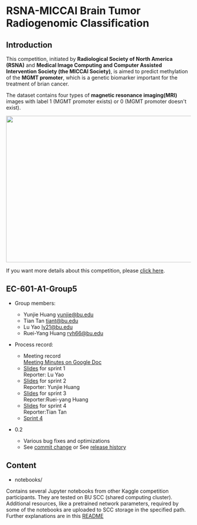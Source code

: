 # RSNA-MICCAI Brain Tumor Radiogenomic Classification  
## Introduction
This  competition, initiated by **Radiological Society of North America (RSNA)** and **Medical Image Computing and Computer Assisted Intervention Society (the MICCAI Society)**, is aimed to predict methylation of the **MGMT promoter**, which is a genetic biomarker important for the treatment of brian cancer.  

The dataset contains four types of **magnetic resonance imaging(MRI)** images with label 1 (MGMT promoter exists) or 0 (MGMT promoter doesn't exist). 
<div align=center><img width="600" height="400" src="https://user-images.githubusercontent.com/62274799/144723644-9b92084e-4bb3-49c2-bd8a-14599af4a966.png"/></div>  

If you want more details about this competition, please [click here](https://www.kaggle.com/c/rsna-miccai-brain-tumor-radiogenomic-classification).

## EC-601-A1-Group5
* Group members:
    * Yunjie Huang  yunjie@bu.edu
    * Tian Tan  tiant@bu.edu
    * Lu Yao  ly21@bu.edu
    * Ruei-Yang Huang  ryh66@bu.edu
* Process record:  
    * Meeting record  
    [Meeting Minutes on Google Doc](https://docs.google.com/document/d/1po9hrZAp04lbLL3IngvLaURMMgkMC6j_7K1OG1VMwKI/edit)  
    * [Slides](https://docs.google.com/presentation/d/1Rbz8CERPpYzqb3R-5VM3KQV54BMmuGFbkspIB72vo6Y/edit#slide=id.p) for sprint 1  
    Reporter: Lu Yao
    * [Slides](https://docs.google.com/presentation/d/1gcjl7WG3ZiM8fpEypsbxfQv8bCwBCvr66ohnju1qRvE/edit#slide=id.gfb4b64deb3_0_30) for sprint 2  
    Reporter: Yunjie Huang
    * [Slides](https://docs.google.com/presentation/d/18EvtdH91X8BNfZPydBUV2E1gd9Ob9fZTICXbYSq9I0U/edit?usp=sharing) for sprint 3  
    Reporter:Ruei-yang Huang
    * [Slides](https://docs.google.com/presentation/d/1ORs0PzGxYIg9fgvDt4KmARgAMtmrfz4tpp-DC2gAvp4/edit?usp=sharing) for sprint 4  
    Reporter:Tian Tan
    * [Sprint 4](https://github.com/YunjieH/EC-601-A1-Group5/blob/main/Sprint4/README.md)


* 0.2
    * Various bug fixes and optimizations
    * See [commit change]() or See [release history]()
 
## Content
* notebooks/

Contains several Jupyter notebooks from other Kaggle competition participants. They are tested on BU SCC (shared computing cluster). Additional resources, like a pretrained network parameters, required by some of the notebooks are uploaded to SCC storage in the specified path. Further explanations are in this [README](https://github.com/YunjieH/EC-601-A1-Group5/blob/main/notebooks/README.md)
